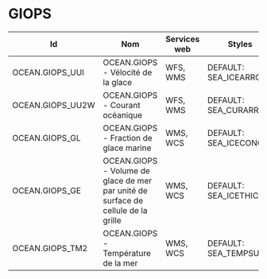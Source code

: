 # GIOPS

Id | Nom | Services web | Styles | Notes
---|-----|--------------|--------|------
OCEAN.GIOPS_UUI | OCEAN.GIOPS - Vélocité de la glace | WFS, WMS     | DEFAULT: SEA_ICEARROW |      
OCEAN.GIOPS_UU2W | OCEAN.GIOPS - Courant océanique | WFS, WMS     | DEFAULT: SEA_CURARROW |      
OCEAN.GIOPS_GL | OCEAN.GIOPS - Fraction de glace marine | WMS, WCS     | DEFAULT: SEA_ICECONC |      
OCEAN.GIOPS_GE | OCEAN.GIOPS - Volume de glace de mer par unité de surface de cellule de la grille | WMS, WCS     | DEFAULT: SEA_ICETHICK |      
OCEAN.GIOPS_TM2 | OCEAN.GIOPS - Température de la mer | WMS, WCS     | DEFAULT: SEA_TEMPSURF |      
